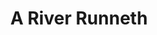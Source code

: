 ---
layout: project
title: A River Runneth
permalink: /p2-river-runneth-153/
desc:
    I was appointed to undertake a full structural survey of a Grade II listed farmhouse in rural Essex. When inspecting an outbuilding at the rear of the site, I found within the stairwell down to the cellar, intact wattle and daub (e.g. infill panels made from made from mud straw applied onto a lattice of branches), covered with haired lime plaster and carpenters marks; fairly typical for a property dating from the 17 Century. I also found water running freely and continuously from one corner of the cellar. I have come across wells within properties but had not effectively seen a water course within a building before.<br><br>
    Channels had been cut into the floor pavers. And some pavers had been lifted and an area excavated. And a modern pre-formed polypropylene inspection chamber base tray had been positioned in the bottom of the excavation. This was connected to an out-flow pipe through the rear wall. Water constantly flowed into the tray from within the cellar and around the out-flow pipework opening in the wall.<br><br>
   The owner had replaced the existing adjacent sump and pump with a tray connected to the surface water drainage, discharging into the garden. Technically both would constitute alterations to the property and should have received Listed Building Consent. There is no statutory limitation for prosecution for unauthorised alterations to a listed building. Being unsure consent had been sought I advised the purchaser to discuss this with their legal advisors.<br><br>
    The property is in a valley, near to a river in area containing several natural springs – so the source of water within the basement could be down to a natural spring. Another possibility was a leak from the mains supply, this being adjacent to the water ingress to the cellar.<br><br>
    Although particularly damp, even for a cellar, the “stream” of water was draining away satisfactorily and did not appear to be adversely affecting the structure of the building. I measured a high moister content in the floor joists and timbers embedded into the walls. In the long term this will make them more prone to the mechanisms of decay (e.g. rot and beetle attack)..<br><br>
    I advised, subject to confirmation on the water source, that works be undertaken to improve the environmental conditions and help the building’s long term conservation. Project reference code 153.
    
summary: /imgs/p2-river-runneth-153/153-grade2-listed-farmhouse-cottage-gal.jpg
images:
  - mobile: /imgs/p2-river-runneth-153/mobile/1-153-grade2-listed-farmhouse-cottage-m.jpg
  - mobile: /imgs/p2-river-runneth-153/mobile/2-153-grade2-listed-farmhouse-cottage-m.jpg
  - mobile: /imgs/p2-river-runneth-153/mobile/3-153-historic-timber-frame-carpenters-marks-m.jpg
  - mobile: /imgs/p2-river-runneth-153/mobile/4-153-brick-pavers-cellar-damp-natural-spring-m.jpg
  - desktop: /imgs/p2-river-runneth-153/desktop/1-153-grade2-listed-farmhouse-cottage-dt.jpg
  - desktop: /imgs/p2-river-runneth-153/desktop/2-153-grade2-listed-farmhouse-cottage-dt.jpg
  - desktop: /imgs/p2-river-runneth-153/desktop/3-153-historic-timber-frame-carpenters-marks-dt.jpg
  - desktop: /imgs/p2-river-runneth-153/desktop/4-153-brick-pavers-cellar-damp-natural-spring-dt.jpg
 
---